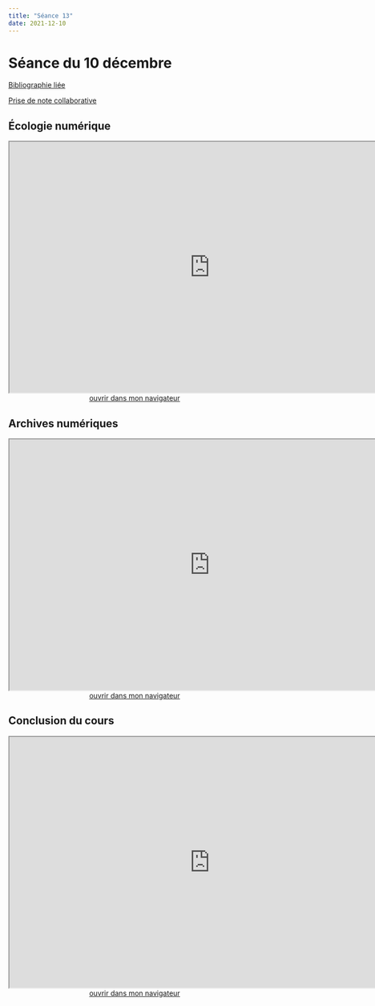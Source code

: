 ```yaml
--- 
title: "Séance 13"
date: 2021-12-10
---
```


# Séance du 10 décembre

[Bibliographie liée](https://www.zotero.org/groups/4276254/fra3826-a2021/collections/NMMMEKGT)

[Prise de note collaborative](https://demo.hedgedoc.org/ZRohTmD_QM-u-fyokTowsw#)

## Écologie numérique

<iframe src="https://mmellet.github.io/fra3826_2021/slides/Seance-13-1.html" title="description"  height="500" width="800" allowfullscreen="allowfullscreen"></iframe>

<div style="text-align:center">
<a href="https://mmellet.github.io/fra3826_2021/slides/Seance-13-1.html" target="_blank">ouvrir dans mon navigateur</a>
</div>

## Archives numériques

<iframe src="https://mmellet.github.io/fra3826_2021/slides/Seance-13-2.html" title="description" height="500" width="800" ></iframe>

<div style="text-align:center">
<a href="https://mmellet.github.io/fra3826_2021/slides/Seance-13-2.html" target="_blank">ouvrir dans mon navigateur</a>
</div>


## Conclusion du cours

<iframe src="https://mmellet.github.io/fra3826_2021/slides/Seance-13-3.html" title="description" height="500" width="800" ></iframe>

<div style="text-align:center">
<a href="https://mmellet.github.io/fra3826_2021/slides/Seance-13-3.html" target="_blank">ouvrir dans mon navigateur</a>
</div>
